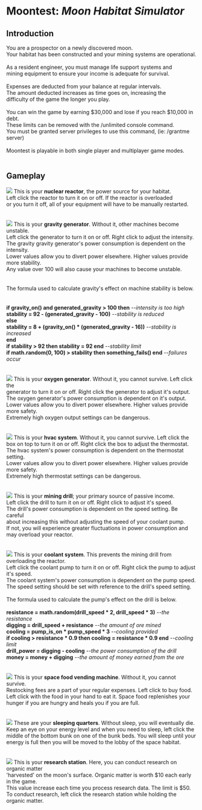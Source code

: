 Moontest: _Moon Habitat Simulator_
==================================
<h2>Introduction</h2>
You are a prospector on a newly discovered moon.</br>
Your habitat has been constructed and your mining systems are operational.</br>
</br>
As a resident engineer, you must manage life support systems and</br>
mining equipment to ensure your income is adequate for survival.</br>
</br>
Expenses are deducted from your balance at regular intervals.</br>
The amount deducted increases as time goes on, increasing the</br>
difficulty of the game the longer you play.</br>
</br>
You can win the game by earning $30,000 and lose if you reach $10,000 in debt.</br>
These limits can be removed with the /unlimited console command.</br>
You must be granted server privileges to use this command, (ie: /grantme server)</br>
</br>
Moontest is playable in both single player and multiplayer game modes.</br>
</br>
<h2>Gameplay</h2>
<img src="https://i.imgur.com/C8vUbjb.png">
This is your <b>nuclear reactor</b>, the power source for your habitat.</br>
Left click the reactor to turn it on or off. If the reactor is overloaded</br>
or you turn it off, all of your equipment will have to be manually restarted.</br>
</br>
</br>
<img src="https://i.imgur.com/Nhk7dFc.png">
This is your <b>gravity generator</b>. Without it, other machines become unstable.</br>
Left click the generator to turn it on or off. Right click to adjust the intensity.</br>
The gravity gravity generator's power consumption is dependent on the intensity.</br>
Lower values allow you to divert power elsewhere. Higher values provide more stability.</br>
Any value over 100 will also cause your machines to become unstable.</br></br>
</br>
The formula used to calculate gravity's effect on machine stability is below.</br></br>
</br>
<b>if gravity_on() and generated_gravity > 100 then</b> <i>--intensity is too high</i></br>
   <b>stability = 92 - (generated_gravity - 100)</b> <i>--stability is reduced</i></br>
<b>else</b></br>
   <b>stability = 8 + (gravity_on() * (generated_gravity - 16))</b> <i>--stability is increased</i></br>
<b>end</b></br>
<b>if stability > 92 then stability = 92 end</b> <i>--stability limit</i></br>
<b>if math.random(0, 100) > stability then something_fails() end</b> <i>--failures occur</i></br>
</br>
</br>
<img src="https://i.imgur.com/DKEuwe0.png">
This is your <b>oxygen generator</b>. Without it, you cannot survive. Left click the</br>
generator to turn it on or off. Right click the generator to adjust it's output.</br>
The oxygen generator's power consumption is dependent on it's output.</br>
Lower values allow you to divert power elsewhere. Higher values provide more safety.</br>
Extremely high oxygen output settings can be dangerous.</br>
</br>
</br>
<img src="https://i.imgur.com/w9zg6Wa.png">
This is your <b>hvac system</b>. Without it, you cannot survive. Left click the</br>
box on top to turn it on or off. Right click the box to adjust the thermostat.</br>
The hvac system's power consumption is dependent on the thermostat setting.</br>
Lower values allow you to divert power elsewhere. Higher values provide more safety.</br>
Extremely high thermostat settings can be dangerous.</br>
</br>
</br>
<img src="https://i.imgur.com/86vFPBM.png">
This is your <b>mining drill</b>; your primary source of passive income.</br>
Left click the drill to turn it on or off. Right click to adjust it's speed.</br>
The drill's power consumption is dependent on the speed setting. Be careful</br>
about increasing this without adjusting the speed of your coolant pump.</br>
If not, you will experience greater fluctuations in power consumption and</br>
may overload your reactor.</br>
</br>
</br>
<img src="https://i.imgur.com/yjbRGCg.png">
This is your <b>coolant system</b>. This prevents the mining drill from overloading the reactor.</br>
Left click the coolant pump to turn it on or off. Right click the pump to adjust it's speed.</br>
The coolant system's power consumption is dependent on the pump speed.</br>
The speed setting should be set with reference to the drill's speed setting.</br>
</br>
The formula used to calculate the pump's effect on the drill is below.</br>
</br>
<b>resistance = math.random(drill_speed * 2, drill_speed * 3)</b> <i>--the resistance</i></br>
<b>digging = drill_speed + resistance</b> <i>--the amount of ore mined</i></br>
<b>cooling = pump_is_on * pump_speed * 3</b> <i>--cooling provided</i></br>
<b>if cooling > resistance * 0.9 then cooling = resistance * 0.9 end</b> <i>--cooling limit</i></br>
<b>drill_power = digging - cooling</b> <i>--the power consumption of the drill</i></br>
<b>money = money + digging</b> <i>--the amount of money earned from the ore</i></br>
</br>
</br>
<img src="https://i.imgur.com/CyTmGYz.png">
This is your <b>space food vending machine</b>. Without it, you cannot survive.</br>
Restocking fees are a part of your regular expenses. Left click to buy food.</br>
Left click with the food in your hand to eat it. Space food replenishes your</br>
hunger if you are hungry and heals you if you are full.</br>
</br>
</br>
<img src="https://i.imgur.com/lyr1Sxg.png">
These are your <b>sleeping quarters</b>. Without sleep, you will eventually die.</br>
Keep an eye on your energy level and when you need to sleep, left click the</br>
middle of the bottom bunk on one of the bunk beds. You will sleep until your</br>
energy is full then you will be moved to the lobby of the space habitat.</br>
</br>
</br>
<img src="https://i.imgur.com/mo5QWX0.png">
This is your <b>research station</b>. Here, you can conduct research on organic matter</br>
'harvested' on the moon's surface. Organic matter is worth $10 each early in the game.</br>
This value increase each time you process research data. The limit is $50.</br>
To conduct research, left click the research station while holding the organic matter.